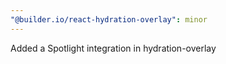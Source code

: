 ```yaml
---
"@builder.io/react-hydration-overlay": minor
---
```


Added a Spotlight integration in hydration-overlay
